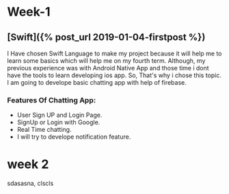 


# Week-1
## [Swift]({% post_url 2019-01-04-firstpost %})

I Have chosen Swift Language to make my project because it will help me to learn some basics which will help me on my fourth term. Although, my previous experience was with Android Native App and those time i dont have the tools to learn developing ios app. So, That's why i chose this topic.
I am going to develope basic chatting app with help of firebase.

### Features Of Chatting App:
* User Sign UP and Login Page.
* SignUp or Login with Google.
* Real Time chatting.
* I will try to develope notification feature.



# week 2
sdasasna,
clscls
